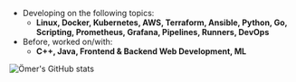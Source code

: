 - Developing on the following topics:
  - **Linux, Docker, Kubernetes, AWS, Terraform, Ansible, Python, Go, Scripting, Prometheus, Grafana, Pipelines, Runners, DevOps**
- Before, worked on/with:
  - **C++, Java, Frontend & Backend Web Development, ML**
    
![Ömer's GitHub stats](https://github-readme-stats.vercel.app/api?username=omerbsezer&show_icons=true&theme=transparent)
